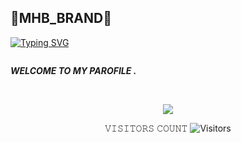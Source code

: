 <h2>🔻MHB_BRAND🔻 </h2>

[![Typing SVG](https://readme-typing-svg.demolab.com?font=Fira+Code&pause=1000&color=FF2C10&background=31FF9400&width=435&lines=Welcome+To+MHB+Profile+COMMND+Enjoy%F0%9F%A4%9F)](https://git.io/typing-svg)

```

```

___WELCOME TO MY PAROFILE .___</br>


<br>
<p align="center">
<img src="__scr__/PRO.jpg"/>
</p>

<p align="center"> 
 𝚅𝙸𝚂𝙸𝚃𝙾𝚁𝚂 𝙲𝙾𝚄𝙽𝚃
 <img src="https://profile-counter.glitch.me/MHB-TOOL-CYBER/count.svg" alt="Visitors">
</p>
